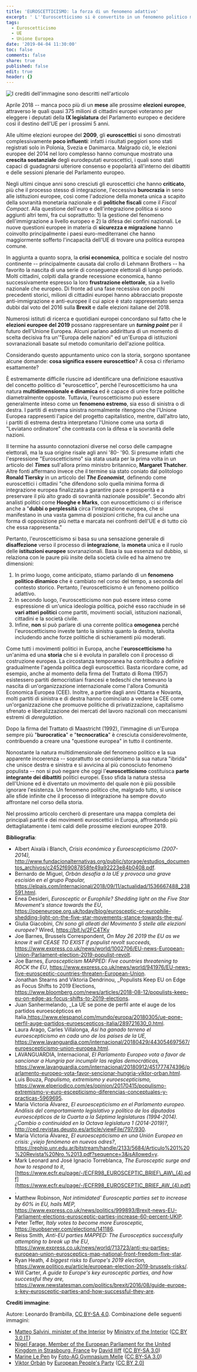 ```yaml
---
title: 'EUROSCETTICISMO: la forza di un fenomeno adattivo'
excerpt: ' L''Euroscetticismo si è convertito in un fenomeno politico multidimensionale che è cresciuto molto nei paesi membri dell''Unione Europea. La sua natura adattativa e dinamica costituisce una sfida storica per il processo d''integrazione europea. In questo articolo l''autore cercherà di inquadrare gli aspetti politologici principali di questo movimento politico che investe la vita quotidiana di milioni di cittadini europei. '
tags:
  - Euroscetticismo
  - UE
  - Unione Europea
date: '2019-04-04 11:30:00'
toc: false
comments: false
share: true
published: false
edit: true
header: {}
---
```

![](/assets/images/euroscetticismo_-la-forza-di-un-fenomeno-adattivo.jpg "I crediti dell'immagine sono descritti nell'articolo")

Aprile 2018 -- manca poco più di un **mese** alle prossime **elezioni europee**, attraverso le quali quasi 375 milioni di cittadini europei voteranno per eleggere i deputati della **IX legislatura** del Parlamento europeo e decidere così il destino dell'UE per i prossimi 5 anni.

Alle ultime elezioni europee del **2009**, gli **euroscettici** si sono dimostrati complessivamente **poco influenti**: infatti i risultati peggiori sono stati registrati solo in Polonia, Svezia e Danimarca. Malgrado ciò, le elezioni europee del 2014 nel loro complesso hanno comunque mostrato una **crescita sostanziale** degli eurodeputati euroscettici, i quali sono stati capaci di guadagnarsi ulteriore consenso e popolarità all'interno dei dibattiti e delle sessioni plenarie del Parlamento europeo.

Negli ultimi cinque anni sono cresciuti gli euroscettici che hanno **criticato**, più che il processo stesso di integrazione, l'eccessiva **burocrazia** in seno alle istituzioni europee, così come l'adozione della moneta unica a scapito della sovranità monetaria nazionale e di **politiche fiscali** come il _Fiscal Compact_. Alla questione dell'euro e dell'integrazione politica si sono aggiunti altri temi, fra cui soprattutto: 1) la gestione del fenomeno dell'immigrazione a livello europeo e 2) la difesa dei confini nazionali. Le nuove questioni europee in materia di **sicurezza e migrazione** hanno coinvolto principalmente i paesi euro-mediterranei che hanno maggiormente sofferto l'incapacità dell'UE di trovare una politica europea comune.

In aggiunta a quanto sopra, la **crisi economica**, politica e sociale del nostro continente -- principalmente causata dal crollo di Lehmann Brothers -- ha favorito la nascita di una serie di conseguenze elettorali di lungo periodo. Molti cittadini, colpiti dalla grande recessione economica, hanno successivamente espresso la loro **frustrazione elettorale**, sia a livello nazionale che europeo. Di fronte ad una fase recessiva con pochi precedenti storici, milioni di cittadini europei hanno abbracciato proposte anti-immigrazione e anti-europee il cui apice è stato rappresentato senza dubbi dal voto del 2016 sulla **Brexit** e dalle elezioni italiane del 2018.

Numerosi istituti di ricerca e quotidiani europei concordano sul fatto che le **elezioni europee del 2019** possano rappresentare un **_turning point_** per il futuro dell'Unione Europea. Alcuni parlano addirittura di un momento di scelta decisiva fra un'"Europa delle nazioni" ed un'Europa di istituzioni sovranazionali basate sul metodo comunitario dell'azione politica.

Considerando questo appuntamento unico con la storia, sorgono spontanee alcune domande: **cosa significa essere euroscettico**? A cosa ci riferiamo esattamente?

È estremamente difficile riuscire ad identificare una definizione esaustiva del concetto politico di "euroscettico", perché l'euroscetticismo ha una natura **multidimensionale e dinamica** ed è capace di unire forze politiche diametralmente opposte. Tuttavia, l'euroscetticismo può essere generalmente inteso come un **fenomeno estremo**, sia esso di sinistra o di destra. I partiti di estrema sinistra normalmente ritengono che l'Unione Europea rappresenti l'apice del progetto capitalistico, mentre, dall'altro lato, i partiti di estrema destra interpretano l'Unione come una sorta di "Leviatano ordinatore" che contrasta con la difesa e la sovranità delle nazioni.

Il termine ha assunto connotazioni diverse nel corso delle campagne elettorali, ma la sua origine risale agli anni '80- '90. Si presume infatti che l'espressione "Euroscetticismo" sia stata usata per la prima volta in un articolo del **_Times_** sull'allora primo ministro britannico, **Margaret Thatcher**. Altre fonti affermano invece che il termine sia stato coniato dal politologo **Ronald Tiersky** in un articolo del **_The Economist_**, definendo come euroscettici i cittadini "che difendono solo quella minima forma di integrazione europea finalizzata a garantire pace e prosperità e a preservare il più alto grado di sovranità nazionale possibile". Secondo altri analisti politici come **Hooghe e Marks**, con euroscetticismo ci si riferisce anche a "**dubbi o perplessità** circa l'integrazione europea, che si manifestano in una vasta gamma di posizioni critiche, fra cui anche una forma di opposizione più netta e marcata nei confronti dell'UE e di tutto ciò che essa rappresenta."

Pertanto, l'euroscetticismo si basa su una sensazione generale di **disaffezione** verso il processo di **integrazione**, la **moneta** unica e il ruolo delle **istituzioni europee** sovranazionali. Basa la sua essenza sul dubbio, si relaziona con le paure più insite della società civile ed ha almeno tre dimensioni:

1. In primo luogo, come anticipato, stiamo parlando di un **fenomeno politico dinamico** che è cambiato nel corso del tempo, a seconda del contesto storico. Pertanto, l'euroscetticismo è un fenomeno politico adattivo.
2. In secondo luogo, l'euroscetticismo non può essere inteso come espressione di un'unica ideologia politica, poiché esso racchiude in sé **vari attori politici** come partiti, movimenti sociali, istituzioni nazionali, cittadini e la società civile.
3. Infine, **non** si può parlare di una corrente politica **omogenea** perché l'euroscetticismo investe tanto la sinistra quanto la destra, talvolta includendo anche forze politiche di schieramenti più moderati.

Come tutti i movimenti politici in Europa, anche l'**euroscetticismo** ha un'anima ed una **storia** che si è evoluta in parallelo con il processo di costruzione europea. La circostanza temporanea ha contribuito a definire gradualmente l'agenda politica degli euroscettici. Basta ricordare come, ad esempio, anche al momento della firma del Trattato di Roma (1957) esistessero partiti democristiani francesi e tedeschi che temevano la nascita di un'organizzazione internazionale come l'allora Comunità Economica Europea (CEE). Inoltre, a partire dagli anni Ottanta e Novanta, molti partiti di sinistra e di destra hanno cominciato a vedere la CEE come un'organizzazione che promuove politiche di privatizzazione, capitalismo sfrenato e liberalizzazione dei mercati del lavoro nazionali con meccanismi estremi di _deregulation_.

Dopo la firma del Trattato di Maastricht (1992), l'immagine di un'Europa sempre più "**burocratica**" e "**tecnocratica**" è cresciuta considerevolmente, contribuendo a creare una "questione europea" in tutto il continente.

Nonostante la natura multidimensionale del fenomeno politico e la sua apparente incoerenza -- soprattutto se consideriamo la sua natura "ibrida" che unisce destra e sinistra e si avvicina al più conosciuto fenomeno populista -- non si può negare che oggi l'**euroscetticismo** costituisca **parte integrante dei dibattiti** politici europei. Esso sfida la natura stessa dell'Unione ed è diventato un movimento del quale non è più possibile ignorare l'esistenza. Un fenomeno politico che, malgrado tutto, si unisce alle sfide infinite che il processo di integrazione ha sempre dovuto affrontare nel corso della storia.

Nel prossimo articolo cercherò di presentare una mappa completa dei principali partiti e dei movimenti euroscettici in Europa, affrontando più dettagliatamente i temi caldi delle prossime elezioni europee 2019.

**Bibliografia**:

* Albert Aixalà i Blanch, _Crisis económica y Euroescepticismo (2007-2014),_ <http://www.fundacionalternativas.org/public/storage/estudios_documentos_archivos/c2452f69087858fe49a92223e84b0408.pdf>.
* Bernardo de Miguel, _Orbán desafía a la UE y provoca una grave escisión en el grupo Popular,_ <https://elpais.com/internacional/2018/09/11/actualidad/1536667488_238591.html>.
* Enea Desideri, _Eurosceptic or Europhile? Shedding light on the Five Star Movement's stance towards the EU_, <https://openeurope.org.uk/today/blog/eurosceptic-or-europhile-shedding-light-on-the-five-star-movements-stance-towards-the-eu/>.
* Giulia Giacobini, _Chi sono gli alleati del Movimento 5 stelle alle elezioni europee?_ Wired, <https://bit.ly/2FC4TKy>
* Joe Barnes, Brussels Correspondent, _On May 26 2019 the EU as we know it will CEASE TO EXIST ­if populist revolt succeeds,_ <https://www.express.co.uk/news/world/1002706/EU-news-European-Union-Parliament-election-2019-populist-revolt>.
* Joe Barnes, _Euroscepticism MAPPED: Five countries threatening to ROCK the EU_, <https://www.express.co.uk/news/world/941976/EU-news-five-eurosceptic-countries-threaten-European-Union>.
* Jonathan Stearns and Viktoria Dendrinou, _Populists Keep EU on Edge as Focus Shifts to 2019 Elections, <https://www.bloomberg.com/news/articles/2018-08-12/populists-keep-eu-on-edge-as-focus-shifts-to-2019-elections>. 
* Juan Sanhermelando, _La UE se pone de perfil ante el auge de los partidos euroescépticos en Italia,<https://www.elespanol.com/mundo/europa/20180305/ue-pone-perfil-auge-partidos-euroescepticos-italia/289721630_0.html>.
* Laura Arago, Carles Villalonga, _Así ha ganado terreno el euroescepticismo en cada uno de los países de la UE,_ <https://www.lavanguardia.com/internacional/20180429/443054697567/euroescepticismo-union-europea.html>.
* LAVANGUARDIA, Internacional, _El Parlamento Europeo vota a favor de sancionar a Hungría por incumplir las reglas democráticas,_ <https://www.lavanguardia.com/internacional/20180912/451777474396/parlamento-europeo-vota-favor-sencionar-hungria-viktor-orban.html>.
* Luis Bouza, _Populismo, extremismo y euroescepticismo,_ <https://www.elperiodico.com/es/opinion/20170415/populismo-extremismo-y-euro-escepticismo-diferencias-conceptuales-y-practicas-5969695>. 
* María Victoria Álvarez, _El euroescepticismo en el Parlamento europeo. Análisis del comportamiento legislativo y político de los diputados euroescépticos de la Cuarta a la Séptima legislaturas (1994-2014). ¿Cambio o continuidad en la Octava legislatura 1 (2014-2019)?,_ <http://ced.revistas.deusto.es/article/viewFile/797/930>. 
* María Victoria Álvarez, _El euroescepticismo en una Unión Europea en crisis: ¿viejo fenómeno en nuevos odres?_, <https://rephip.unr.edu.ar/bitstream/handle/2133/5684/Articulo%201%20%20Revista%20Nro.%2013.pdf?sequence=3&isAllowed=y>.
* Mark Leonard and José Ignacio Torreblanca, _The Eurosceptic surge and how to respond to it_, [https://www.ecfr.eu/page/-/ECFR98_EUROSCEPTIC_BRIEF\_AW\_(4).pdf](https://www.ecfr.eu/page/-/ECFR98_EUROSCEPTIC_BRIEF_AW_(4).pdf).
* Matthew Robinson, _Not intimidated' Eurosceptic parties set to increase by 60% in EU, hails MEP,_ <https://www.express.co.uk/news/politics/999893/Brexit-news-EU-Parliament-elections-eurosceptic-parties-increase-60-percent-UKIP>.
* Peter Teffer, _Italy votes to become more Eurosceptic,_ <https://euobserver.com/elections/141186>.
* Reiss Smith, _Anti-EU parties MAPPED: The Eurosceptics successfully attempting to break up the EU_, <https://www.express.co.uk/news/world/713723/anti-eu-parties-european-union-eurosceptics-map-national-front-freedom-five-star>.
* Ryan Heath, _4 biggest risks to Europe's 2019 election,_ <https://www.politico.eu/article/european-election-2019-brussels-risks/>.
* Will Carter, _A guide to Europe's key eurosceptic parties, and how successful they are,_ <https://www.newstatesman.com/politics/brexit/2016/08/guide-europe-s-key-eurosceptic-parties-and-how-successful-they-are>.

**Crediti immagine**:

Autore: Leonardo Brambilla, [CC BY-SA 4.0](https://creativecommons.org/licenses/by-sa/4.0/). Combinazione delle seguenti immagini:

* [Matteo Salvini, minister of the Interior](https://commons.wikimedia.org/wiki/File:Matteo_Salvini_Viminale_crop.jpg) by [Ministry of the Interior](http://www.interno.gov.it/it/ministero/matteo-salvini) ([CC BY 3.0 IT](https://creativecommons.org/licenses/by/3.0/it/))
* [Nigel Farage, Member of the European Parliament for the United Kingdom in Strasbourg, France](https://it.m.wikipedia.org/wiki/File:Nigel_Farage_MEP_1,_Strasbourg_-_Diliff.jpg) by [David Iliff](https://commons.wikimedia.org/wiki/User:Diliff) ([CC BY-SA 3.0](https://creativecommons.org/licenses/by-sa/3.0/))
* [Marine Le Pen](https://commons.wikimedia.org/wiki/File:Le_Pen,_Marine-9586.jpg) by [Foto-AG Gymnasium Melle](https://commons.wikimedia.org/wiki/User:Foto-AG_Gymnasium_Melle) ([CC BY-SA 3.0](https://creativecommons.org/licenses/by-sa/3.0/))
* [Viktor Orbán](https://www.flickr.com/photos/eppofficial/13581867193) by [European People's Party](https://www.flickr.com/photos/eppofficial/) ([CC BY 2.0)](https://creativecommons.org/licenses/by/2.0/)
